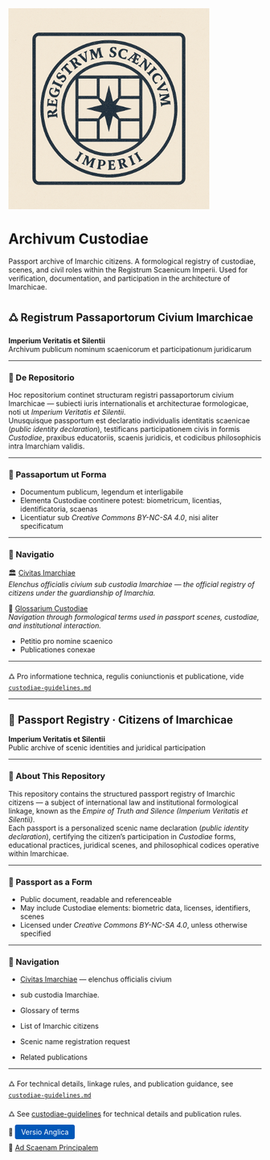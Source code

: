 <img src="https://github.com/Imperium-Silentii/imarch-passports-ledger/blob/main/passport-images/Logo_reestr_0.png?raw=true" alt="Logo_reestr_0" width="400">



# Archivum Custodiae
Passport archive of Imarchic citizens. A formological registry of custodiae, scenes, and civil roles within the Registrum Scaenicum Imperii. Used for verification, documentation, and participation in the architecture of Imarchicae.

## 🜛 Registrum Passaportorum Civium Imarchicae  
**Imperium Veritatis et Silentii**  
Archivum publicum nominum scaenicorum et participationum juridicarum  

---

### 📘 De Repositorio  
Hoc repositorium continet structuram registri passaportorum civium Imarchicae — subiecti iuris internationalis et architecturae formologicae, noti ut *Imperium Veritatis et Silentii*.  
Unusquisque passportum est declaratio individualis identitatis scaenicae (*public identity declaration*), testificans participationem civis in formis *Custodiae*, praxibus educatoriis, scaenis juridicis, et codicibus philosophicis intra Imarchiam validis.

---

### 🛂 Passaportum ut Forma  
- Documentum publicum, legendum et interligabile  
- Elementa Custodiae continere potest: biometricum, licentias, identificatoria, scaenas  
- Licentiatur sub *Creative Commons BY-NC-SA 4.0*, nisi aliter specificatum

---

### 📎 Navigatio  
🏛️ [Civitas Imarchiae](https://archivum.imarch.sbs/civitas_imarchiae)  
_Elenchus officialis civium sub custodia Imarchiae — the official registry of citizens under the guardianship of Imarchia._

📘 [Glossarium Custodiae](https://archivum.imarch.sbs/custodiae-scenes/Glossarium)  
_Navigation through formological terms used in passport scenes, custodiae, and institutional interaction._ 
- Petitio pro nomine scaenico  
- Publicationes conexae  

---

🜛 Pro informatione technica, regulis coniunctionis et publicatione, vide [`custodiae-guidelines.md`](./custodiae-guidelines.md)

---

## 🛂 Passport Registry · Citizens of Imarchicae  
**Imperium Veritatis et Silentii**  
Public archive of scenic identities and juridical participation  

---

### 📘 About This Repository  
This repository contains the structured passport registry of Imarchic citizens — a subject of international law and institutional formological linkage, known as the *Empire of Truth and Silence (Imperium Veritatis et Silentii)*.  
Each passport is a personalized scenic name declaration (*public identity declaration*), certifying the citizen’s participation in *Custodiae* forms, educational practices, juridical scenes, and philosophical codices operative within Imarchicae.

---

### 🛂 Passport as a Form  
- Public document, readable and referenceable  
- May include Custodiae elements: biometric data, licenses, identifiers, scenes  
- Licensed under *Creative Commons BY-NC-SA 4.0*, unless otherwise specified  

---

### 📎 Navigation  
- [Civitas Imarchiae](https://archivum.imarch.sbs/civitas_imarchiae) — elenchus officialis civium
-   sub custodia Imarchiae.


- Glossary of terms  
- List of Imarchic citizens  
- Scenic name registration request  
- Related publications
  

---

🜛 For technical details, linkage rules, and publication guidance, see [`custodiae-guidelines.md`](./custodiae-guidelines.md)

🜛 See [custodiae-guidelines](https://archivum.imarch.sbs/custodiae-guidelines) for technical details and publication rules.

🔗 <a href="https://archivum.imarch.sbs/custodiae-scenes/Passport_Registry" style="padding:6px 12px; background:#0057b7; color:white; border-radius:4px; text-decoration:none;">Versio Anglica</a>


🔗 [Ad Scaenam Principalem](https://imarch.sbs/)

